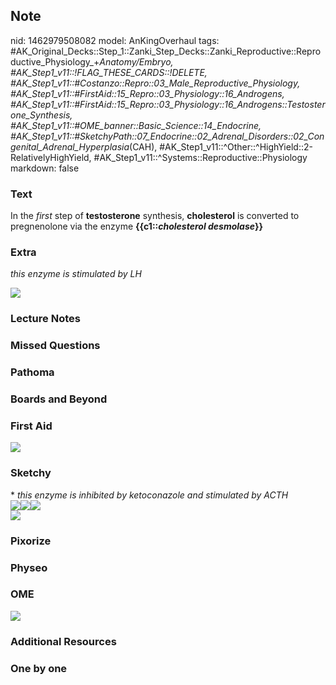 ## Note
nid: 1462979508082
model: AnKingOverhaul
tags: #AK_Original_Decks::Step_1::Zanki_Step_Decks::Zanki_Reproductive::Reproductive_Physiology_+_Anatomy/Embryo, #AK_Step1_v11::!FLAG_THESE_CARDS::!DELETE, #AK_Step1_v11::#Costanzo::Repro::03_Male_Reproductive_Physiology, #AK_Step1_v11::#FirstAid::15_Repro::03_Physiology::16_Androgens, #AK_Step1_v11::#FirstAid::15_Repro::03_Physiology::16_Androgens::Testosterone_Synthesis, #AK_Step1_v11::#OME_banner::Basic_Science::14_Endocrine, #AK_Step1_v11::#SketchyPath::07_Endocrine::02_Adrenal_Disorders::02_Congenital_Adrenal_Hyperplasia_(CAH), #AK_Step1_v11::^Other::^HighYield::2-RelativelyHighYield, #AK_Step1_v11::^Systems::Reproductive::Physiology
markdown: false

### Text
<div>
  In the <i>first</i> step of <b>testosterone</b> synthesis,
  <b>cholesterol</b> is converted to pregnenolone via the enzyme
  <b>{{c1::<i>cholesterol desmolase</i>}}</b>
</div>

### Extra
<i>this enzyme is stimulated by LH</i>
<div><img src="paste-294608986702352.jpg"></div>

### Lecture Notes


### Missed Questions


### Pathoma


### Boards and Beyond


### First Aid
<img src="tmp2wzRu1.png">

### Sketchy
<div>
  * <i>this enzyme is inhibited by ketoconazole and stimulated by
  ACTH</i>
</div>
<div><img src=
"Screen%20Shot%202020-04-06%20at%207.13.57%20PM.JPG"><img src=
"Screen%20Shot%202020-04-06%20at%207.14.06%20PM.JPG"><img src=
"Screen%20Shot%202020-04-06%20at%207.13.45%20PM.JPG"></div><img src="ZZoverall%20picture_1566160514431.JPG">

### Pixorize


### Physeo


### OME
<div class="ome-widget">
  <a href=
  "https://onlinemeded.org/spa/endocrine?ref=anki"><img src="_OME_AnkiFlashcards_Topic_5.png"></a>
</div>

### Additional Resources


### One by one

